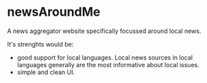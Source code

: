 newsAroundMe
=======

A news aggregator website specifically focussed around local news.

It's strenghts would be:

* good support for local languages. Local news sources in local languages generally are the most informative about local issues.
* simple and clean UI.
